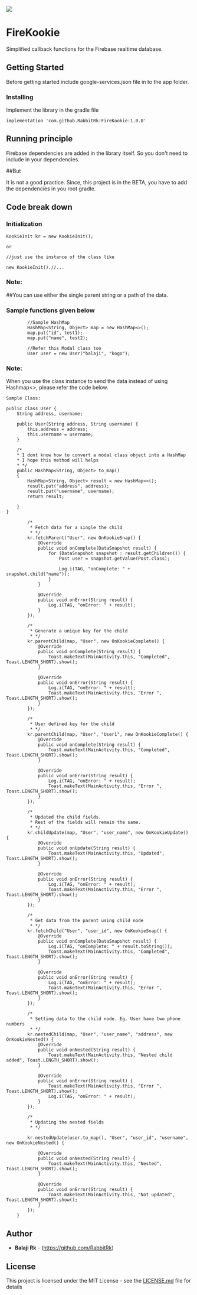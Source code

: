 [![](https://jitpack.io/v/RabbitRk/FireKookie.svg)](https://jitpack.io/#RabbitRk/FireKookie)


# FireKookie

Simplified callback functions for the Firebase realtime database. 

## Getting Started

Before getting started include google-services.json file in to the app folder. 

### Installing

Implement the library in the gradle file

```
implementation 'com.github.RabbitRk:FireKookie:1.0.0'
``` 

## Running principle

Firebase dependencies are added in the library itself. So you don't need to include in your dependencies.

##But 

It is not a good practice. Since, this project is in the BETA, you have to add the dependencies in you root gradle.

## Code break down

### Initialization

```
KookieInit kr = new KookieInit();

or

//just use the instance of the class like

new KookieInit().//...
```

### Note:

##You can use either the single parent string or a path of the data.

### Sample functions given below 

``` 
        //Sample HashMap
        HashMap<String, Object> map = new HashMap<>();
        map.put("id", test1);
        map.put("name", test2);

        //Refer this Modal class too
        User user = new User("balaji", "kogo"); 
```
### Note:

When you use the class instance to send the data instead of using Hashmap<>, please refer the code below.

```
Sample Class:

public class User {
    String address, username;

    public User(String address, String username) {
        this.address = address;
        this.username = username;
    }

    /*
    * I dont know how to convert a modal class object into a HashMap
    * I hope this method will helps
    * */
    public HashMap<String, Object> to_map()
    {
        HashMap<String, Object> result = new HashMap<>();
        result.put("address", address);
        result.put("username", username);
        return result;

    }
}

```
```
        /*
         * Fetch data for a single the child
         * */
        kr.fetchParent("User", new OnKookieSnap() {
            @Override
            public void onComplete(DataSnapshot result) {
                for (DataSnapshot snapshot : result.getChildren()) {
                    Post user = snapshot.getValue(Post.class);

                    Log.i(TAG, "onComplete: " + snapshot.child("name"));
                }
            }

            @Override
            public void onError(String result) {
                Log.i(TAG, "onError: " + result);
            }
        });
```

```
        /*
         * Generate a unique key for the child
         * */
        kr.parentChild(map, "User", new OnKookieComplete() {
            @Override
            public void onComplete(String result) {
                Toast.makeText(MainActivity.this, "Completed", Toast.LENGTH_SHORT).show();
            }

            @Override
            public void onError(String result) {
                Log.i(TAG, "onError: " + result);
                Toast.makeText(MainActivity.this, "Error ", Toast.LENGTH_SHORT).show();
            }
        });
```

```
        /*
         * User defined key for the child
         * */
        kr.parentChild(map, "User", "User1", new OnKookieComplete() {
            @Override
            public void onComplete(String result) {
                Toast.makeText(MainActivity.this, "Completed", Toast.LENGTH_SHORT).show();
            }

            @Override
            public void onError(String result) {
                Log.i(TAG, "onError: " + result);
                Toast.makeText(MainActivity.this, "Error ", Toast.LENGTH_SHORT).show();
            }
        });
```

```
        /*
         * Updated the child fields.
         * Rest of the fields will remain the same.
         * */
        kr.childUpdate(map, "User", "user_name", new OnKookieUpdate() {
            @Override
            public void onUpdate(String result) {
                Toast.makeText(MainActivity.this, "Updated", Toast.LENGTH_SHORT).show();
            }

            @Override
            public void onError(String result) {
                Log.i(TAG, "onError: " + result);
                Toast.makeText(MainActivity.this, "Error ", Toast.LENGTH_SHORT).show();
            }
        });
```

```
        /*
         * Get data from the parent using child node
         * */
        kr.fetchChild("User", "user_id", new OnKookieSnap() {
            @Override
            public void onComplete(DataSnapshot result) {
                Log.i(TAG, "onComplete: " + result.toString());
                Toast.makeText(MainActivity.this, "Completed", Toast.LENGTH_SHORT).show();
            }

            @Override
            public void onError(String result) {
                Log.i(TAG, "onError: " + result);
                Toast.makeText(MainActivity.this, "Error ", Toast.LENGTH_SHORT).show();
            }
        });
```

```
        /*
         * Setting data to the child node. Eg. User have two phone numbers
         * */
        kr.nestedChild(map, "User", "user_name", "address", new OnKookieNested() {
            @Override
            public void onNested(String result) {
                Toast.makeText(MainActivity.this, "Nested child added", Toast.LENGTH_SHORT).show();
            }

            @Override
            public void onError(String result) {
                Toast.makeText(MainActivity.this, "Error ", Toast.LENGTH_SHORT).show();
                Log.i(TAG, "onError: " + result);
            }
        });
```

```
        /*
         * Updating the nested fields
         * */
 
        kr.nestedUpdate(user.to_map(), "User", "user_id", "username", new OnKookieNested() {

            @Override
            public void onNested(String result) {
                Toast.makeText(MainActivity.this, "Nested", Toast.LENGTH_SHORT).show();
            }

            @Override
            public void onError(String result) {
                Toast.makeText(MainActivity.this, "Not updated", Toast.LENGTH_SHORT).show();
            }
        });
    }
```
 
## Author

* **Balaji Rk** - (https://github.com/RabbitRk) 

## License

This project is licensed under the MIT License - see the [LICENSE.md](LICENSE.md) file for details
